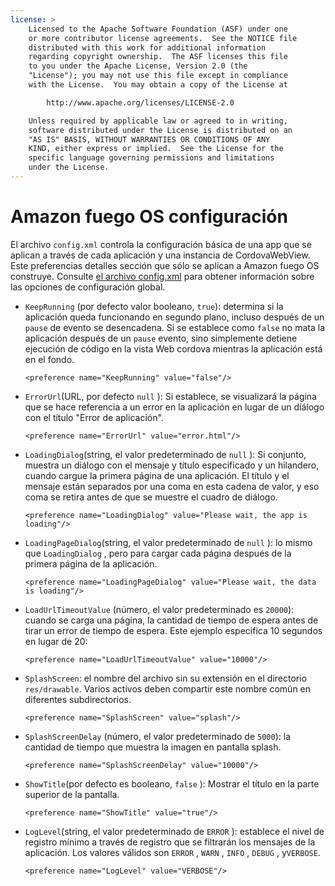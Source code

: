 ```yaml
---
license: >
    Licensed to the Apache Software Foundation (ASF) under one
    or more contributor license agreements.  See the NOTICE file
    distributed with this work for additional information
    regarding copyright ownership.  The ASF licenses this file
    to you under the Apache License, Version 2.0 (the
    "License"); you may not use this file except in compliance
    with the License.  You may obtain a copy of the License at

        http://www.apache.org/licenses/LICENSE-2.0

    Unless required by applicable law or agreed to in writing,
    software distributed under the License is distributed on an
    "AS IS" BASIS, WITHOUT WARRANTIES OR CONDITIONS OF ANY
    KIND, either express or implied.  See the License for the
    specific language governing permissions and limitations
    under the License.
---
```


# Amazon fuego OS configuración

El archivo `config.xml` controla la configuración básica de una app que se aplican a través de cada aplicación y una instancia de CordovaWebView. Este preferencias detalles sección que sólo se aplican a Amazon fuego OS construye. Consulte [el archivo config.xml][1] para obtener información sobre las opciones de configuración global.

 [1]: config_ref_index.md.html#The%20config.xml%20File

*   `KeepRunning` (por defecto valor booleano, `true`): determina si la aplicación queda funcionando en segundo plano, incluso después de un `pause` de evento se desencadena. Si se establece como `false` no mata la aplicación después de un `pause` evento, sino simplemente detiene ejecución de código en la vista Web cordova mientras la aplicación está en el fondo.
    
        <preference name="KeepRunning" value="false"/>
        

*   `ErrorUrl`(URL, por defecto `null` ): Si establece, se visualizará la página que se hace referencia a un error en la aplicación en lugar de un diálogo con el título "Error de aplicación".
    
        <preference name="ErrorUrl" value="error.html"/>
        

*   `LoadingDialog`(string, el valor predeterminado de `null` ): Si conjunto, muestra un diálogo con el mensaje y título especificado y un hilandero, cuando cargue la primera página de una aplicación. El título y el mensaje están separados por una coma en esta cadena de valor, y eso coma se retira antes de que se muestre el cuadro de diálogo.
    
        <preference name="LoadingDialog" value="Please wait, the app is loading"/>
        

*   `LoadingPageDialog`(string, el valor predeterminado de `null` ): lo mismo que `LoadingDialog` , pero para cargar cada página después de la primera página de la aplicación.
    
        <preference name="LoadingPageDialog" value="Please wait, the data is loading"/>
        

*   `LoadUrlTimeoutValue` (número, el valor predeterminado es `20000`): cuando se carga una página, la cantidad de tiempo de espera antes de tirar un error de tiempo de espera. Este ejemplo especifica 10 segundos en lugar de 20:
    
        <preference name="LoadUrlTimeoutValue" value="10000"/>
        

*   `SplashScreen`: el nombre del archivo sin su extensión en el directorio `res/drawable`. Varios activos deben compartir este nombre común en diferentes subdirectorios.
    
        <preference name="SplashScreen" value="splash"/>
        

*   `SplashScreenDelay` (número, el valor predeterminado de `5000`): la cantidad de tiempo que muestra la imagen en pantalla splash.
    
        <preference name="SplashScreenDelay" value="10000"/>
        

*   `ShowTitle`(por defecto es booleano, `false` ): Mostrar el título en la parte superior de la pantalla.
    
        <preference name="ShowTitle" value="true"/>
        

*   `LogLevel`(string, el valor predeterminado de `ERROR` ): establece el nivel de registro mínimo a través de registro que se filtrarán los mensajes de la aplicación. Los valores válidos son `ERROR` , `WARN` , `INFO` , `DEBUG` , y`VERBOSE`.
    
        <preference name="LogLevel" value="VERBOSE"/>